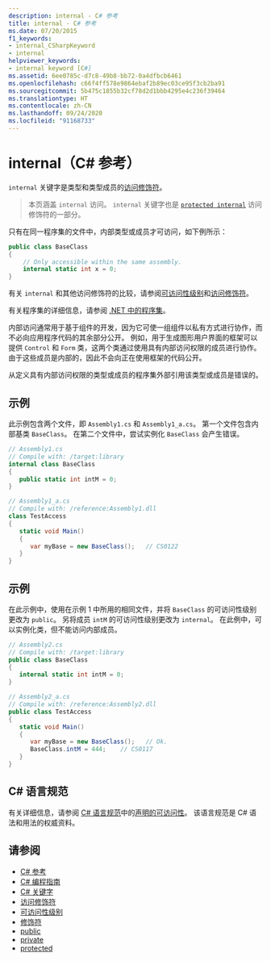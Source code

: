 ```yaml
---
description: internal - C# 参考
title: internal - C# 参考
ms.date: 07/20/2015
f1_keywords:
- internal_CSharpKeyword
- internal
helpviewer_keywords:
- internal keyword [C#]
ms.assetid: 6ee0785c-d7c8-49b8-bb72-0a4dfbcb6461
ms.openlocfilehash: c66f4ff578e9864ebaf2b89ec03ce95f3cb2ba91
ms.sourcegitcommit: 5b475c1855b32cf78d2d1bbb4295e4c236f39464
ms.translationtype: HT
ms.contentlocale: zh-CN
ms.lasthandoff: 09/24/2020
ms.locfileid: "91168733"
---
```

# <a name="internal-c-reference"></a>internal（C# 参考）

`internal` 关键字是类型和类型成员的[访问修饰符](./access-modifiers.md)。
  
 > 本页涵盖 `internal` 访问。 `internal` 关键字也是 [`protected internal`](./protected-internal.md) 访问修饰符的一部分。
  
只有在同一程序集的文件中，内部类型或成员才可访问，如下例所示：  
  
```csharp  
public class BaseClass
{  
    // Only accessible within the same assembly.
    internal static int x = 0;
}  
```  

 有关 `internal` 和其他访问修饰符的比较，请参阅[可访问性级别](./accessibility-levels.md)和[访问修饰符](../../programming-guide/classes-and-structs/access-modifiers.md)。  
  
 有关程序集的详细信息，请参阅 [.NET 中的程序集](../../../standard/assembly/index.md)。  
  
 内部访问通常用于基于组件的开发，因为它可使一组组件以私有方式进行协作，而不必向应用程序代码的其余部分公开。 例如，用于生成图形用户界面的框架可以提供 `Control` 和 `Form` 类，这两个类通过使用具有内部访问权限的成员进行协作。 由于这些成员是内部的，因此不会向正在使用框架的代码公开。  
  
 从定义具有内部访问权限的类型或成员的程序集外部引用该类型或成员是错误的。  
  
## <a name="example"></a>示例  

 此示例包含两个文件，即 `Assembly1.cs` 和 `Assembly1_a.cs`。 第一个文件包含内部基类 `BaseClass`。 在第二个文件中，尝试实例化 `BaseClass` 会产生错误。  
  
```csharp  
// Assembly1.cs  
// Compile with: /target:library  
internal class BaseClass
{  
   public static int intM = 0;  
}  
```  
  
```csharp  
// Assembly1_a.cs  
// Compile with: /reference:Assembly1.dll  
class TestAccess
{  
   static void Main()
   {  
      var myBase = new BaseClass();   // CS0122  
   }  
}  
```  
  
## <a name="example"></a>示例  

 在此示例中，使用在示例 1 中所用的相同文件，并将 `BaseClass` 的可访问性级别更改为 `public`。 另将成员 `intM` 的可访问性级别更改为 `internal`。 在此例中，可以实例化类，但不能访问内部成员。  
  
```csharp  
// Assembly2.cs  
// Compile with: /target:library  
public class BaseClass
{  
   internal static int intM = 0;  
}  
```  
  
```csharp  
// Assembly2_a.cs  
// Compile with: /reference:Assembly2.dll  
public class TestAccess
{  
   static void Main()
   {  
      var myBase = new BaseClass();   // Ok.  
      BaseClass.intM = 444;    // CS0117  
   }  
}  
```  
  
## <a name="c-language-specification"></a>C# 语言规范  

有关详细信息，请参阅 [C# 语言规范](/dotnet/csharp/language-reference/language-specification/introduction)中的[声明的可访问性](~/_csharplang/spec/basic-concepts.md#declared-accessibility)。 该语言规范是 C# 语法和用法的权威资料。
  
## <a name="see-also"></a>请参阅

- [C# 参考](../index.md)
- [C# 编程指南](../../programming-guide/index.md)
- [C# 关键字](./index.md)
- [访问修饰符](./access-modifiers.md)
- [可访问性级别](./accessibility-levels.md)
- [修饰符](index.md)
- [public](./public.md)
- [private](./private.md)
- [protected](./protected.md)
